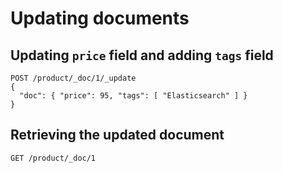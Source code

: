 # Updating documents

## Updating `price` field and adding `tags` field

```
POST /product/_doc/1/_update
{
  "doc": { "price": 95, "tags": [ "Elasticsearch" ] }
}
```

## Retrieving the updated document

```
GET /product/_doc/1
```